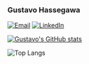 ### Gustavo Hassegawa

[![Email](https://img.shields.io/badge/Gmail-D14836?style=for-the-badge&logo=gmail&logoColor=white)](gustavohassegawa@gmail.com)
[![LinkedIn](https://img.shields.io/badge/LinkedIn-0077B5?style=for-the-badge&logo=linkedin&logoColor=white)](https://www.linkedin.com/in/gustavo-jun-miyamoto-hassegawa-518934201/)

[![Gustavo's GitHub stats](https://github-readme-stats.vercel.app/api?username=GustavoHassegawa&show_icons=true&theme=tokyonight)](https://github.com/anuraghazra/github-readme-stats)

![Top Langs](https://github-readme-stats.vercel.app/api/top-langs/?username=GustavoHassegawa&hide_progress=false)
